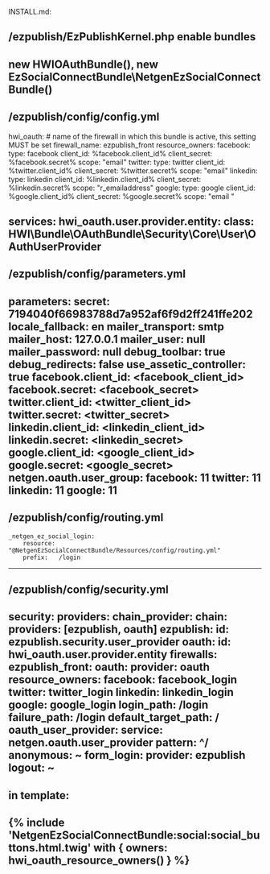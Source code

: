 INSTALL.md:

/ezpublish/EzPublishKernel.php enable bundles
----------------------------
new HWIOAuthBundle(),
new EzSocialConnectBundle\NetgenEzSocialConnectBundle()
----------------------------


/ezpublish/config/config.yml
----------------------------
hwi_oauth:
    # name of the firewall in which this bundle is active, this setting MUST be set
    firewall_name: ezpublish_front
    resource_owners:
        facebook:
            type: facebook
            client_id: %facebook.client_id%
            client_secret: %facebook.secret%
            scope: "email"
        twitter:
            type: twitter
            client_id: %twitter.client_id%
            client_secret: %twitter.secret%
            scope: "email"
        linkedin:
            type: linkedin
            client_id: %linkedin.client_id%
            client_secret: %linkedin.secret%
            scope: "r_emailaddress"
        google:
            type: google
            client_id: %google.client_id%
            client_secret: %google.secret%
            scope: "email   "

services:
    hwi_oauth.user.provider.entity:
        class: HWI\Bundle\OAuthBundle\Security\Core\User\OAuthUserProvider
---------------------------

/ezpublish/config/parameters.yml
-------------------------------
parameters:
    secret: 7194040f66983788d7a952af6f9d2ff241ffe202
    locale_fallback: en
    mailer_transport: smtp
    mailer_host: 127.0.0.1
    mailer_user: null
    mailer_password: null
    debug_toolbar: true
    debug_redirects: false
    use_assetic_controller: true
    facebook.client_id: <facebook_client_id>
    facebook.secret: <facebook_secret>
    twitter.client_id: <twitter_client_id>
    twitter.secret: <twitter_secret>
    linkedin.client_id: <linkedin_client_id>
    linkedin.secret: <linkedin_secret>
    google.client_id: <google_client_id>
    google.secret: <google_secret>
    netgen.oauth.user_group:
        facebook: 11
        twitter: 11
        linkedin: 11
        google: 11
-------------------------------


/ezpublish/config/routing.yml
-------------------------------
    _netgen_ez_social_login:
        resource: "@NetgenEzSocialConnectBundle/Resources/config/routing.yml"
        prefix:   /login
-------------------------------


/ezpublish/config/security.yml
-------------------------------
security:
    providers:
        chain_provider:
            chain:
               providers: [ezpublish, oauth]
        ezpublish:
            id: ezpublish.security.user_provider
        oauth:
            id: hwi_oauth.user.provider.entity
    firewalls:
        ezpublish_front:
            oauth:
                provider: oauth
                resource_owners:
                    facebook: facebook_login
                    twitter: twitter_login
                    linkedin: linkedin_login
                    google: google_login
                login_path: /login
                failure_path: /login
                default_target_path: /
                oauth_user_provider:
                    service: netgen.oauth.user_provider
            pattern: ^/
            anonymous: ~
            form_login:
                provider: ezpublish
            logout: ~
-------------------------------

in template:
-------------------------------
{% include 'NetgenEzSocialConnectBundle:social:social_buttons.html.twig' with { owners: hwi_oauth_resource_owners() } %}
-------------------------------

